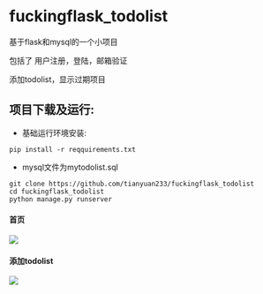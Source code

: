 # fuckingflask_todolist

基于flask和mysql的一个小项目

包括了 用户注册，登陆，邮箱验证

添加todolist，显示过期项目

## 项目下载及运行:

- 基础运行环境安装:

```
pip install -r reqquirements.txt
```
- mysql文件为mytodolist.sql
 
```
git clone https://github.com/tianyuan233/fuckingflask_todolist
cd fuckingflask_todolist
python manage.py runserver
```
#### 首页

![](http://ztystatic.test.upcdn.net/github/1.png)

#### 添加todolist

![](http://ztystatic.test.upcdn.net/github/2.png)